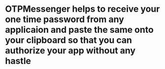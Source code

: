 # OTPMessenger helps to receive your one time password from any applicaion and paste the same onto your clipboard so that you can authorize your app without any hastle
